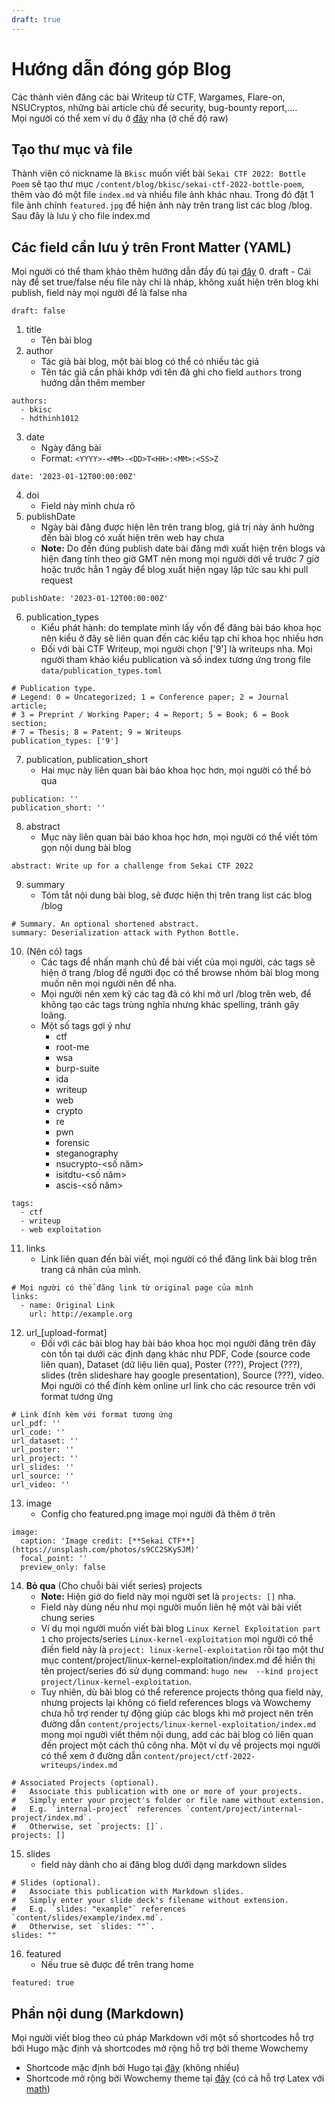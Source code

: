 ```yaml
---
draft: true
---
```


# Hướng dẫn đóng góp Blog
Các thành viên đăng các bài Writeup từ CTF, Wargames, Flare-on, NSUCryptos, những bài article chủ đề security, bug-bounty report,....  
Mọi người có thể xem ví dụ ở [đây](./duti/sekai-ctf-2022-bottle-poem/index.md) nha (ở chế độ raw)

## Tạo thư mục và file
Thành viên có nickname là `Bkisc` muốn viết bài `Sekai CTF 2022: Bottle Poem` sẽ tạo thư mục `/content/blog/bkisc/sekai-ctf-2022-bottle-poem`, thêm vào đó một file `index.md` và nhiều file ảnh khác nhau. Trong đó đặt 1 file ảnh chính `featured.jpg` để hiện ảnh này trên trang list các blog /blog. 
Sau đây là lưu ý cho file index.md
## Các field cần lưu ý trên Front Matter (YAML)
Mọi người có thể tham khảo thêm hướng dẫn đầy đủ tại [đây](https://wowchemy.com/docs/content/publications/)
0. draft
    - Cái này để set true/false nếu file này chỉ là nháp, không xuất hiện trên blog khi publish, field này mọi người để là false nha
```
draft: false
```
1. title
    - Tên bài blog
2. author
    - Tác giả bài blog, một bài blog có thể có nhiều tác giả
    - Tên tác giả cần phải khớp với tên đã ghi cho field `authors` trong hướng dẫn thêm member
```
authors:
  - bkisc
  - hdthinh1012
```
3. date
    - Ngày đăng bài
    - Format: `<YYYY>-<MM>-<DD>T<HH>:<MM>:<SS>Z`
```
date: '2023-01-12T00:00:00Z'
```
4. doi
    - Field này mình chưa rõ
5. publishDate
    - Ngày bài đăng được hiện lên trên trang blog, giá trị này ảnh hưởng đến bài blog có xuất hiện trên web hay chưa
    - **Note:** Do đến đúng publish date bài đăng mới xuất hiện trên blogs và hiện đang tính theo giờ GMT nên mong mọi người dời về trước 7 giờ hoặc trước hẳn 1 ngày để blog xuất hiện ngay lập tức sau khi pull request 
```
publishDate: '2023-01-12T00:00:00Z'
```
6. publication_types
    - Kiểu phát hành: do template mình lấy vốn để đăng bài báo khoa học nên kiểu ở đây sẽ liên quan đến các kiểu tạp chí khoa học nhiều hơn
    - Đối với bài CTF Writeup, mọi người chọn ['9'] là writeups nha. Mọi người tham khảo kiểu publication và số index tương ứng trong file `data/publication_types.toml`
```
# Publication type.
# Legend: 0 = Uncategorized; 1 = Conference paper; 2 = Journal article;
# 3 = Preprint / Working Paper; 4 = Report; 5 = Book; 6 = Book section;
# 7 = Thesis; 8 = Patent; 9 = Writeups
publication_types: ['9']
```

7. publication, publication_short
    - Hai mục này liên quan bài báo khoa học hơn, mọi người có thể bỏ qua
```
publication: ''
publication_short: ''
```

8. abstract
    - Mục này liên quan bài báo khoa học hơn, mọi người có thể viết tóm gọn nội dung bài blog
```
abstract: Write up for a challenge from Sekai CTF 2022
```

9. summary
    - Tóm tắt nội dung bài blog, sẽ được hiện thị trên trang list các blog /blog
```
# Summary. An optional shortened abstract.
summary: Deserialization attack with Python Bottle.
```

10. (Nên có) tags
    - Các tags để nhấn mạnh chủ đề bài viết của mọi người, các tags sẽ hiện ở trang /blog để người đọc có thể browse nhóm bài blog mong muốn nên mọi người nên để nha.
    - Mọi người nên xem kỹ các tag đã có khi mở url /blog trên web, để không tạo các tags trùng nghĩa nhưng khác spelling, tránh gây loãng.
    - Một số tags gợi ý như
        - ctf
        - root-me
        - wsa
        - burp-suite
        - ida
        - writeup
        - web
        - crypto
        - re
        - pwn
        - forensic
        - steganography
        - nsucrypto-<số năm>
        - isitdtu-<số năm>
        - ascis-<số năm>

```
tags:
  - ctf
  - writeup
  - web exploitation
```

11. links 
    - Link liên quan đến bài viết, mọi người có thể đăng link bài blog trên trang cá nhân của mình.
```
# Mọi người có thể đăng link từ original page của mình
links:
  - name: Original Link
    url: http://example.org
```

12. url_[upload-format]
    - Đối với các bài blog hay bài báo khoa học mọi người đăng trên đây còn tồn tại dưới các định dạng khác như PDF, Code (source code liên quan), Dataset (dữ liệu liên qua), Poster (???), Project (???), slides (trên slideshare hay google presentation), Source (???), video. Mọi người có thể đính kèm online url link cho các resource trên với format tương ứng
```
# Link đính kèm với format tương ứng
url_pdf: ''
url_code: ''
url_dataset: ''
url_poster: ''
url_project: ''
url_slides: ''
url_source: ''
url_video: ''
```

13. image
    - Config cho featured.png image mọi người đã thêm ở trên
```
image:
  caption: 'Image credit: [**Sekai CTF**](https://unsplash.com/photos/s9CC2SKySJM)'
  focal_point: ''
  preview_only: false
```

14. **Bỏ qua** (Cho chuỗi bài viết series) projects
    - **Note:** Hiện giờ do field này mọi người set là `projects: []` nha.
    - Field này dùng nếu như mọi người muốn liên hệ một vài bài viết chung series
    - Ví dụ mọi người muốn viết bài blog `Linux Kernel Exploitation part 1` cho projects/series `Linux-kernel-exploitation` mọi người có thể điền field này là `project: linux-kernel-exploitation` rồi tạo một thư mục content/project/linux-kernel-exploitation/index.md để hiển thị tên project/series đó sử dụng command: `hugo new  --kind project project/linux-kernel-exploitation`. 
    - Tuy nhiên, dù bài blog có thể reference projects thông qua field này, nhưng projects lại không có field references blogs và Wowchemy chưa hỗ trợ render tự động giúp các blogs khi mở project nên trên đường dẫn `content/projects/linux-kernel-exploitation/index.md` mong mọi người viết thêm nội dung, add các bài blog có liên quan đến project một cách thủ công nha. Một ví dụ về projects mọi người có thể xem ở đường dẫn `content/project/ctf-2022-writeups/index.md`
```
# Associated Projects (optional).
#   Associate this publication with one or more of your projects.
#   Simply enter your project's folder or file name without extension.
#   E.g. `internal-project` references `content/project/internal-project/index.md`.
#   Otherwise, set `projects: []`.
projects: []
```

15. slides
    - field này dành cho ai đăng blog dưới dạng markdown slides
```
# Slides (optional).
#   Associate this publication with Markdown slides.
#   Simply enter your slide deck's filename without extension.
#   E.g. `slides: "example"` references `content/slides/example/index.md`.
#   Otherwise, set `slides: ""`.
slides: ""
```

16. featured
    - Nếu true sẽ được để trên trang home
```
featured: true
```

## Phần nội dung (Markdown)
Mọi người viết blog theo cú pháp Markdown với một số shortcodes hỗ trợ bới Hugo mặc định và shortcodes mở rộng hỗ trợ bởi theme Wowchemy

- Shortcode mặc định bởi Hugo tại [đây](https://gohugo.io/content-management/shortcodes/) (không nhiều)
- Shortcode mở rộng bởi Wowchemy theme tại [đây](https://wowchemy.com/docs/content/writing-markdown-latex/#math) (có cả hỗ trợ Latex với [math](https://wowchemy.com/docs/content/writing-markdown-latex/#math))